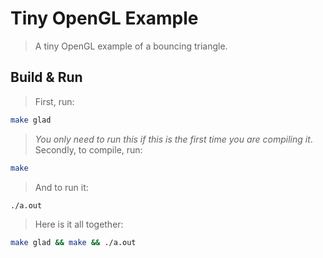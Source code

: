 # Tiny OpenGL Example
> A tiny OpenGL example of a bouncing triangle.

## Build & Run
> First, run:
```bash
make glad
```
> _You only need to run this if this is the first time you are compiling it_.  
> Secondly, to compile, run:
```bash
make
```
> And to run it:
```bash
./a.out
```
> Here is it all together:
```bash
make glad && make && ./a.out
```
